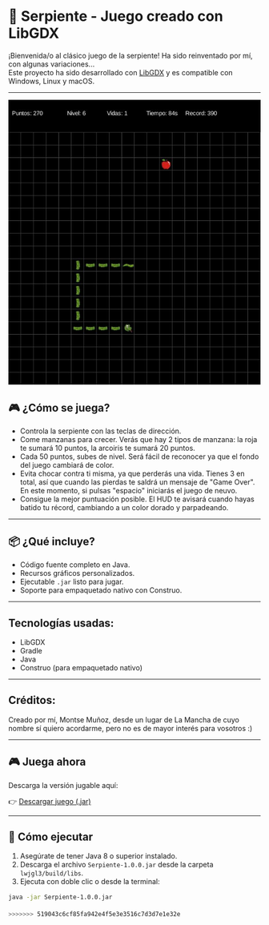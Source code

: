 
# 🐍 Serpiente - Juego creado con LibGDX

¡Bienvenida/o al clásico juego de la serpiente!
Ha sido reinventado por mí, con algunas variaciones...  
Este proyecto ha sido desarrollado con [LibGDX](https://libgdx.com/) y es compatible con Windows, Linux y macOS.

---

![Captura del juego](imagen-juego-captura.JPG)

## 🎮 ¿Cómo se juega?

- Controla la serpiente con las teclas de dirección.
- Come manzanas para crecer. Verás que hay 2 tipos de manzana: la roja te sumará 10 puntos, la arcoiris te sumará 20 puntos.
- Cada 50 puntos, subes de nivel. Será fácil de reconocer ya que el fondo del juego cambiará de color.
- Evita chocar contra ti misma, ya que perderás una vida. Tienes 3 en total, así que cuando las pierdas te saldrá un mensaje de "Game Over". En este momento, si pulsas "espacio" iniciarás el juego de neuvo.
- Consigue la mejor puntuación posible. El HUD te avisará cuando hayas batido tu récord, cambiando a un color dorado y parpadeando.

---

## 📦 ¿Qué incluye?

- Código fuente completo en Java.
- Recursos gráficos personalizados.
- Ejecutable `.jar` listo para jugar.
- Soporte para empaquetado nativo con Construo.

---

## Tecnologías usadas:
- LibGDX
- Gradle
- Java
- Construo (para empaquetado nativo)

---

## Créditos:
Creado por mí, Montse Muñoz, desde un lugar de La Mancha de cuyo nombre sí quiero acordarme, pero no es de mayor interés para vosotros :)

--- 

## 🎮 Juega ahora

Descarga la versión jugable aquí:

👉 [Descargar juego (.jar)](https://github.com/Monmu9/serpiente-libgdx/releases/download/v.1.0.0/JuegoSerpiente-1.0.0.jar)

---

## 🚀 Cómo ejecutar

1. Asegúrate de tener Java 8 o superior instalado.
2. Descarga el archivo `Serpiente-1.0.0.jar` desde la carpeta `lwjgl3/build/libs`.
3. Ejecuta con doble clic o desde la terminal:

```bash
java -jar Serpiente-1.0.0.jar

>>>>>>> 519043c6cf85fa942e4f5e3e3516c7d3d7e1e32e
